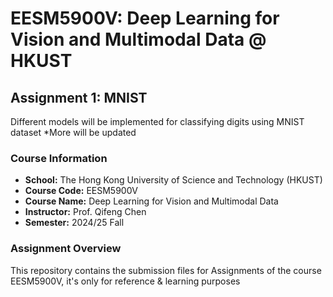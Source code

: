 # EESM5900V: Deep Learning for Vision and Multimodal Data @ HKUST

## Assignment 1: MNIST
Different models will be implemented for classifying digits using MNIST dataset
*More will be updated

### Course Information
- **School:** The Hong Kong University of Science and Technology (HKUST)
- **Course Code:** EESM5900V
- **Course Name:** Deep Learning for Vision and Multimodal Data
- **Instructor:** Prof. Qifeng Chen
- **Semester:** 2024/25 Fall

### Assignment Overview
This repository contains the submission files for Assignments of the course EESM5900V, it's only for reference & learning purposes